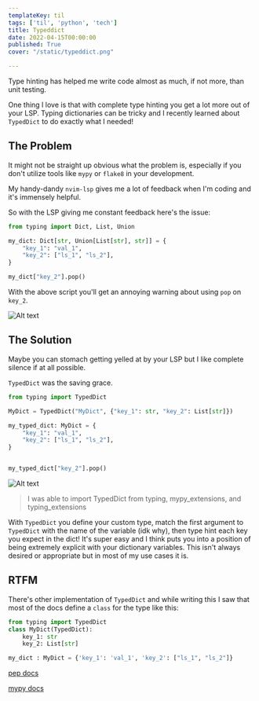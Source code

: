 ```yaml
---
templateKey: til
tags: ['til', 'python', 'tech']
title: Typeddict
date: 2022-04-15T00:00:00
published: True
cover: "/static/typeddict.png"

---
```


Type hinting has helped me write code almost as much, if not more, than unit testing.

One thing I love is that with complete type hinting you get a lot more out of your LSP.
Typing dictionaries can be tricky and I recently learned about `TypedDict` to do exactly what I needed!


## The Problem

It might not be straight up obvious what the problem is, especially if you don't utilize tools like `mypy` or `flake8` in your development.

My handy-dandy `nvim-lsp` gives me a lot of feedback when I'm coding and it's immensely helpful.

So with the LSP giving me constant feedback here's the issue:

```python
from typing import Dict, List, Union

my_dict: Dict[str, Union[List[str], str]] = {
    "key_1": "val_1",
    "key_2": ["ls_1", "ls_2"],
}

my_dict["key_2"].pop()
```

With the above script you'll get an annoying warning about using `pop` on `key_2`.


![Alt text](/images/typed-dict-warning.png "dict-warning")


## The Solution

Maybe you can stomach getting yelled at by your LSP but I like complete silence if at all possible.

`TypedDict`  was the saving grace.

```python
from typing import TypedDict

MyDict = TypedDict("MyDict", {"key_1": str, "key_2": List[str]})

my_typed_dict: MyDict = {
    "key_1": "val_1",
    "key_2": ["ls_1", "ls_2"],
}


my_typed_dict["key_2"].pop()
```

![Alt text](/images/typed-dict.png "typeddict")

> I was able to import TypedDict from typing, mypy_extensions, and typing_extensions

With `TypedDict` you define your custom type, match the first argument to `TypedDict` with the name of the variable (idk why), then type hint each key you expect in the dict!
It's super easy and I think puts you into a position of being extremely explicit with your dictionary variables. 
This isn't always desired or appropriate but in most of my use cases it is.

## RTFM

There's other implementation of `TypedDict` and while writing this I saw that most of the docs define a `class` for the type like this:

```python
from typing import TypedDict
class MyDict(TypedDict):
    key_1: str
    key_2: List[str]

my_dict : MyDict = {'key_1': 'val_1', 'key_2': ["ls_1", "ls_2"]}

```

[pep docs](https://peps.python.org/pep-0589/)

[mypy docs](https://mypy.readthedocs.io/en/latest/more_types.html#typeddict)
